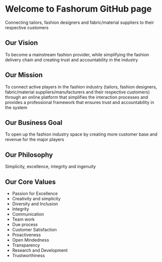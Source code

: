 # Welcome to Fashorum GitHub page
Connecting tailors, fashion designers and fabric/material suppliers to their respective customers

## Our Vision
To become a mainstream fashion provider, while simplifying the fashion delivery chain and
creating trust and accountability in the industry

## Our Mission
To connect active players in the fashion industry (tailors, fashion designers, fabric/material
suppliers/manufacturers and their respective customers) through an online platform that
simplifies the interaction processes and provides a professional framework that ensures trust
and accountability in the system

## Our Business Goal
To open up the fashion industry space by creating more customer base and revenue for the
major players

## Our Philosophy
Simplicity, excellence, integrity and ingenuity

## Our Core Values
- Passion for Excellence
- Creativity and simplicity
- Diversity and Inclusion
- Integrity
- Communication
- Team work
- Due process
- Customer Satisfaction
- Proactiveness
- Open Mindedness
- Transparency
- Research and Development
- Trustworthiness
